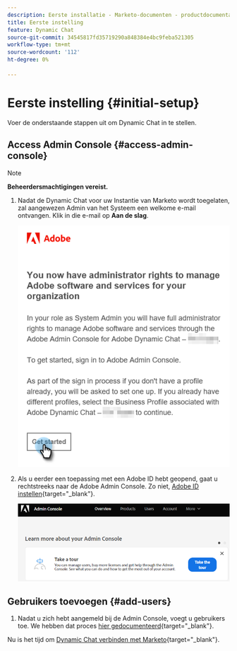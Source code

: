 ```yaml
---
description: Eerste installatie - Marketo-documenten - productdocumentatie
title: Eerste instelling
feature: Dynamic Chat
source-git-commit: 34545817fd35719290a848384e4bc9feba521305
workflow-type: tm+mt
source-wordcount: '112'
ht-degree: 0%

---
```


# Eerste instelling {#initial-setup}

Voer de onderstaande stappen uit om Dynamic Chat in te stellen.

## Access Admin Console {#access-admin-console}

>[!NOTE]
>
>**Beheerdersmachtigingen vereist.**

1. Nadat de Dynamic Chat voor uw Instantie van Marketo wordt toegelaten, zal aangewezen Admin van het Systeem een welkome e-mail ontvangen. Klik in die e-mail op **Aan de slag**.

   ![](assets/initial-setup-1.png)

1. Als u eerder een toepassing met een Adobe ID hebt geopend, gaat u rechtstreeks naar de Adobe Admin Console. Zo niet, [Adobe ID instellen](https://helpx.adobe.com/manage-account/using/create-update-adobe-id.html){target="_blank"}.

   ![](assets/initial-setup-2.png)

## Gebruikers toevoegen {#add-users}

1. Nadat u zich hebt aangemeld bij de Admin Console, voegt u gebruikers toe. We hebben dat proces [hier gedocumenteerd](/help/marketo/product-docs/demand-generation/dynamic-chat/setup-and-configuration/add-or-remove-chat-users.md#add-a-chat-user){target="_blank"}.

Nu is het tijd om [Dynamic Chat verbinden met Marketo](/help/marketo/product-docs/demand-generation/dynamic-chat/integrations/adobe-marketo-engage.md){target="_blank"}.
